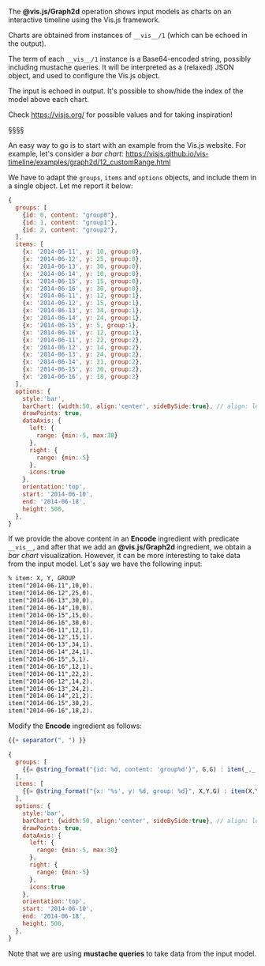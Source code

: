 The **@vis.js/Graph2d** operation shows input models as charts on an interactive timeline using the Vis.js framework.

Charts are obtained from instances of `__vis__/1` (which can be echoed in the output).

The term of each `__vis__/1` instance is a Base64-encoded string, possibly including mustache queries.
It will be interpreted as a (relaxed) JSON object, and used to configure the Vis.js object.

The input is echoed in output.
It's possible to show/hide the index of the model above each chart.

Check https://visjs.org/ for possible values and for taking inspiration!

§§§§

An easy way to go is to start with an example from the Vis.js website.
For example, let's consider a *bar chart*:
https://visjs.github.io/vis-timeline/examples/graph2d/12_customRange.html

We have to adapt the `groups`, `items` and `options` objects, and include them in a single object.
Let me report it below:
```javascript
{
  groups: [
    {id: 0, content: "group0"},
    {id: 1, content: "group1"},
    {id: 2, content: "group2"},
  ],
  items: [
    {x: '2014-06-11', y: 10, group:0},
    {x: '2014-06-12', y: 25, group:0},
    {x: '2014-06-13', y: 30, group:0},
    {x: '2014-06-14', y: 10, group:0},
    {x: '2014-06-15', y: 15, group:0},
    {x: '2014-06-16', y: 30, group:0},
    {x: '2014-06-11', y: 12, group:1},
    {x: '2014-06-12', y: 15, group:1},
    {x: '2014-06-13', y: 34, group:1},
    {x: '2014-06-14', y: 24, group:1},
    {x: '2014-06-15', y: 5, group:1},
    {x: '2014-06-16', y: 12, group:1},
    {x: '2014-06-11', y: 22, group:2},
    {x: '2014-06-12', y: 14, group:2},
    {x: '2014-06-13', y: 24, group:2},
    {x: '2014-06-14', y: 21, group:2},
    {x: '2014-06-15', y: 30, group:2},
    {x: '2014-06-16', y: 18, group:2}
  ],
  options: {
    style:'bar',
    barChart: {width:50, align:'center', sideBySide:true}, // align: left, center, right
    drawPoints: true,
    dataAxis: {
      left: {
        range: {min:-5, max:30}
      },
      right: {
        range: {min:-5}
      },
      icons:true
    },
    orientation:'top',
    start: '2014-06-10',
    end: '2014-06-18',
    height: 500,
  },
}
```

If we provide the above content in an **Encode** ingredient with predicate `__vis__`, and after that we add an **@vis.js/Graph2d** ingredient, we obtain a *bar chart* visualization.
However, it can be more interesting to take data from the input model.
Let's say we have the following input:
```asp
% item: X, Y, GROUP
item("2014-06-11",10,0).
item("2014-06-12",25,0).
item("2014-06-13",30,0).
item("2014-06-14",10,0).
item("2014-06-15",15,0).
item("2014-06-16",30,0).
item("2014-06-11",12,1).
item("2014-06-12",15,1).
item("2014-06-13",34,1).
item("2014-06-14",24,1).
item("2014-06-15",5,1).
item("2014-06-16",12,1).
item("2014-06-11",22,2).
item("2014-06-12",14,2).
item("2014-06-13",24,2).
item("2014-06-14",21,2).
item("2014-06-15",30,2).
item("2014-06-16",18,2).
```

Modify the **Encode** ingredient as follows: 
```javascript
{{+ separator(", ") }}

{
  groups: [
    {{= @string_format("{id: %d, content: 'group%d'}", G,G) : item(_,_,G) }}
  ],
  items: [
    {{= @string_format("{x: '%s', y: %d, group: %d}", X,Y,G) : item(X,Y,G) }}
  ],
  options: {
    style:'bar',
    barChart: {width:50, align:'center', sideBySide:true}, // align: left, center, right
    drawPoints: true,
    dataAxis: {
      left: {
        range: {min:-5, max:30}
      },
      right: {
        range: {min:-5}
      },
      icons:true
    },
    orientation:'top',
    start: '2014-06-10',
    end: '2014-06-18',
    height: 500,
  },
}
```

Note that we are using **mustache queries** to take data from the input model.
